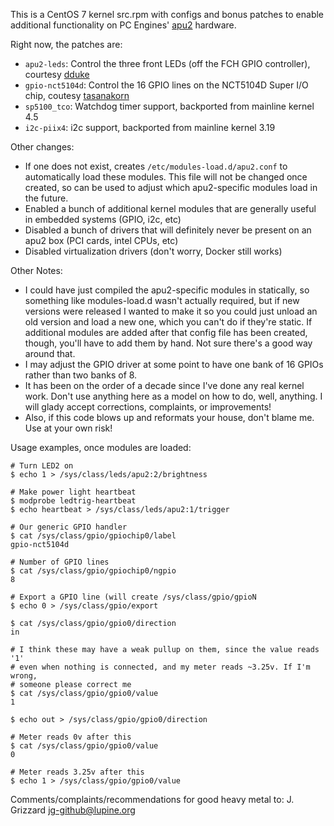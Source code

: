 This is a CentOS 7 kernel src.rpm with configs and bonus patches to enable additional functionality on PC Engines' [apu2](http://www.pcengines.ch/apu2.htm) hardware.

Right now, the patches are:
  * `apu2-leds`: Control the three front LEDs (off the FCH GPIO controller), courtesy [dduke](https://daduke.org/linux/apu2/)
  * `gpio-nct5104d`: Control the 16 GPIO lines on the NCT5104D Super I/O chip, coutesy [tasanakorn](https://github.com/tasanakorn/linux-gpio-nct5104d/)
  * `sp5100_tco`: Watchdog timer support, backported from mainline kernel 4.5
  * `i2c-piix4`: i2c support, backported from  mainline kernel 3.19


Other changes:
  * If one does not exist, creates `/etc/modules-load.d/apu2.conf` to automatically load these modules. This file will not be changed once created, so can be used to adjust which apu2-specific modules load in the future.
  * Enabled a bunch of additional kernel modules that are generally useful in embedded systems (GPIO, i2c, etc)
  * Disabled a bunch of drivers that will definitely never be present on an apu2 box (PCI cards, intel CPUs, etc)
  * Disabled virtualization drivers (don't worry, Docker still works)

Other Notes:
  * I could have just compiled the apu2-specific modules in statically, so something like modules-load.d wasn't actually required, but if new versions were released I wanted to make it so you could just unload an old version and load a new one, which you can't do if they're static. If additional modules are added after that config file has been created, though, you'll have to add them by hand. Not sure there's a good way around that.
  * I may adjust the GPIO driver at some point to have one bank of 16 GPIOs rather than two banks of 8.
  * It has been on the order of a decade since I've done any real kernel work. Don't use anything here as a model on how to do, well, anything. I will glady accept corrections, complaints, or improvements!
  * Also, if this code blows up and reformats your house, don't blame me. Use at your own risk!

Usage examples, once modules are loaded:

```
# Turn LED2 on
$ echo 1 > /sys/class/leds/apu2:2/brightness

# Make power light heartbeat
$ modprobe ledtrig-heartbeat
$ echo heartbeat > /sys/class/leds/apu2:1/trigger

# Our generic GPIO handler
$ cat /sys/class/gpio/gpiochip0/label
gpio-nct5104d

# Number of GPIO lines
$ cat /sys/class/gpio/gpiochip0/ngpio
8

# Export a GPIO line (will create /sys/class/gpio/gpioN
$ echo 0 > /sys/class/gpio/export

$ cat /sys/class/gpio/gpio0/direction
in

# I think these may have a weak pullup on them, since the value reads '1'
# even when nothing is connected, and my meter reads ~3.25v. If I'm wrong,
# someone please correct me
$ cat /sys/class/gpio/gpio0/value
1

$ echo out > /sys/class/gpio/gpio0/direction

# Meter reads 0v after this
$ cat /sys/class/gpio/gpio0/value
0

# Meter reads 3.25v after this
$ echo 1 > /sys/class/gpio/gpio0/value
```

Comments/complaints/recommendations for good heavy metal to: J. Grizzard <jg-github@lupine.org>
